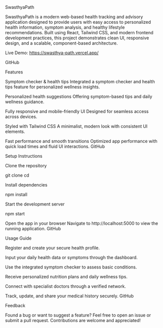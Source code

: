 SwasthyaPath

SwasthyaPath is a modern web-based health tracking and advisory application designed to provide users with easy access to personalized health information, symptom analysis, and healthy lifestyle recommendations. Built using React, Tailwind CSS, and modern frontend development practices, this project demonstrates clean UI, responsive design, and a scalable, component-based architecture.

Live Demo: https://swasthya-path.vercel.app/
 
GitHub

Features

Symptom checker & health tips
Integrated a symptom checker and health tips feature for personalized wellness insights.

Personalized health suggestions
Offering symptom-based tips and daily wellness guidance.

Fully responsive and mobile-friendly UI
Designed for seamless access across devices.

Styled with Tailwind CSS
A minimalist, modern look with consistent UI elements.

Fast performance and smooth transitions
Optimized app performance with quick load times and fluid UI interactions. 
GitHub

Setup Instructions

Clone the repository

git clone <your-github-repo-url>
cd <repo-directory>


Install dependencies

npm install


Start the development server

npm start


Open the app in your browser
Navigate to http://localhost:5000 to view the running application. 
GitHub

Usage Guide

Register and create your secure health profile.

Input your daily health data or symptoms through the dashboard.

Use the integrated symptom checker to assess basic conditions.

Receive personalized nutrition plans and daily wellness tips.

Connect with specialist doctors through a verified network.

Track, update, and share your medical history securely. 
GitHub

Feedback

Found a bug or want to suggest a feature? Feel free to open an issue or submit a pull request. Contributions are welcome and appreciated!
